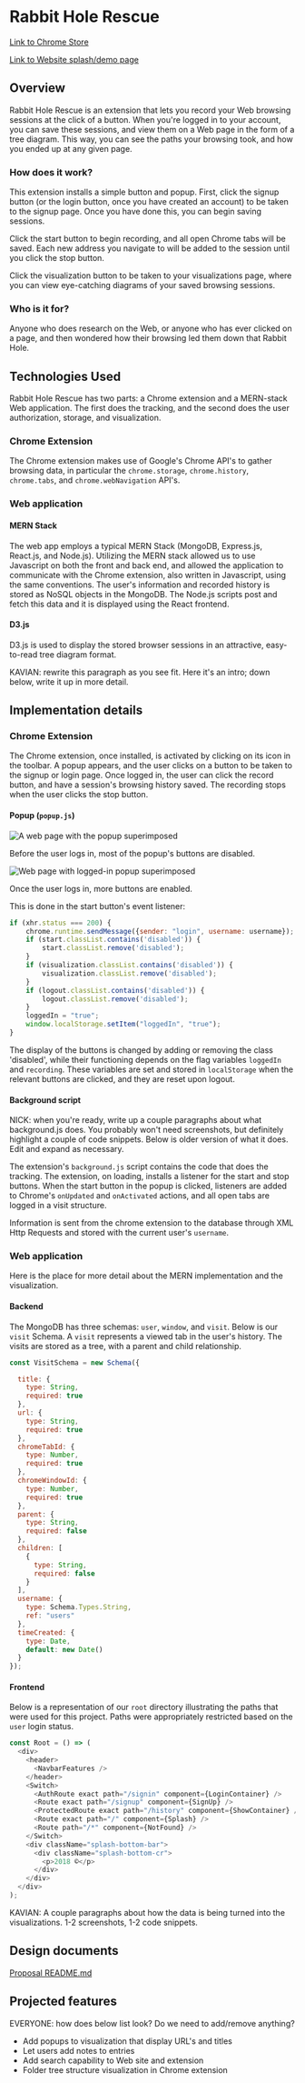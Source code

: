 # Rabbit Hole Rescue 

[Link to Chrome Store](https://chrome.google.com/webstore/detail/rabbit-hole-rescue/lhcoogckbmpeijhnnniaohgcplmgfmie)

[Link to Website splash/demo page](rabbit-hole-rescue.herokuapp.com/)

## Overview 

Rabbit Hole Rescue is an extension that lets you record your Web browsing sessions at the click of a button. When you're logged in to your account, you can save these sessions, and view them on a Web page in the form of a tree diagram. This way, you can see the paths your browsing took, and how you ended up at any given page.

### How does it work?
 
This extension installs a simple button and popup. First, click the signup button (or the login button, once you have created an account) to be taken to the signup page. Once you have done this, you can begin saving sessions.

Click the start button to begin recording, and all open Chrome tabs will be saved. Each new address you navigate to will be added to the session until you click the stop button.

Click the visualization button to be taken to your visualizations page, where you can view eye-catching diagrams of your saved browsing sessions. 

### Who is it for?

Anyone who does research on the Web, or anyone who has ever clicked on a page, and then wondered how their browsing led them down that Rabbit Hole. 

## Technologies Used 

Rabbit Hole Rescue has two parts: a Chrome extension and a MERN-stack Web application. The first does the tracking, and the second does the user authorization, storage, and visualization.

### Chrome Extension 

The Chrome extension makes use of Google's Chrome API's to gather browsing data, in particular the `chrome.storage`, `chrome.history`, `chrome.tabs`, and `chrome.webNavigation` API's. 

### Web application 


#### MERN Stack 

The web app employs a typical MERN Stack (MongoDB, Express.js, React.js, and Node.js). Utilizing the MERN stack allowed us to use Javascript on both the front and back end, and allowed the application to communicate with the Chrome extension, also written in Javascript, using the same conventions. The user's information and recorded history is stored as NoSQL objects in the MongoDB. The Node.js scripts post and fetch this data and it is displayed using the React frontend. 

#### D3.js 

D3.js is used to display the stored browser sessions in an attractive, easy-to-read tree diagram format.

KAVIAN: rewrite this paragraph as you see fit. Here it's an intro; down below, write it up in more detail.

## Implementation details 

### Chrome Extension

The Chrome extension, once installed, is activated by clicking on its icon in the toolbar. A popup appears, and the user clicks on a button to be taken to the signup or login page. Once logged in, the user can click the record button, and have a session's browsing history saved. The recording stops when the user clicks the stop button.

#### Popup (`popup.js`)

![A web page with the popup superimposed](https://github.com/Kyle01/rabbit_hole_rescue/blob/master/screenshots/popup_screenshot.png)

Before the user logs in, most of the popup's buttons are disabled. 

![Web page with logged-in popup superimposed](https://github.com/Kyle01/rabbit_hole_rescue/blob/master/screenshots/popup_screenshot_logged_in.png)

Once the user logs in, more buttons are enabled.

This is done in the start button's event listener: 

```javascript
if (xhr.status === 200) {
    chrome.runtime.sendMessage({sender: "login", username: username});
    if (start.classList.contains('disabled')) {
        start.classList.remove('disabled');
    }
    if (visualization.classList.contains('disabled')) {
        visualization.classList.remove('disabled');
    }
    if (logout.classList.contains('disabled')) {
        logout.classList.remove('disabled');
    }
    loggedIn = "true";
    window.localStorage.setItem("loggedIn", "true");
} 
```

The display of the buttons is changed by adding or removing the class 'disabled', while their functioning depends on the flag variables `loggedIn` and `recording`. These variables are set and stored in `localStorage` when the relevant buttons are clicked, and 
they are reset upon logout. 

#### Background script 

NICK: when you're ready, write up a couple paragraphs about what background.js does. You probably won't need screenshots, but definitely highlight a couple of code snippets. Below is older version of what it does. Edit and expand as necessary.


The extension's `background.js` script contains the code that does the tracking. The extension, on loading, installs a listener for the start and stop buttons. When the start button in the popup is clicked, listeners are added to Chrome's `onUpdated` and `onActivated` actions, and all open tabs are logged in a visit structure.

Information is sent from the chrome extension to the database through XML Http Requests and stored with the current user's `username`.



### Web application

Here is the place for more detail about the MERN implementation and the visualization.

#### Backend ####
The MongoDB has three schemas: `user`, `window`, and `visit`. Below  is our `visit` Schema. A `visit` represents a viewed tab in the user's history. The visits are stored as a tree, with a parent and child relationship. 

```javascript
const VisitSchema = new Schema({

  title: {
    type: String,
    required: true
  },
  url: {
    type: String,
    required: true
  },
  chromeTabId: {
    type: Number,
    required: true
  },
  chromeWindowId: {
    type: Number,
    required: true
  },
  parent: {
    type: String,
    required: false
  },
  children: [
    {
      type: String,
      required: false
    }
  ],
  username: {
    type: Schema.Types.String,
    ref: "users"
  },
  timeCreated: {
    type: Date,
    default: new Date()
  }
});
```

#### Frontend ####
Below is a representation of our `root` directory illustrating the paths that were used for this project. Paths were appropriately restricted based on the `user` login status.

```javascript
const Root = () => (
  <div>
    <header>
      <NavbarFeatures />
    </header>
    <Switch>
      <AuthRoute exact path="/signin" component={LoginContainer} />
      <Route exact path="/signup" component={SignUp} />
      <ProtectedRoute exact path="/history" component={ShowContainer} />
      <Route exact path="/" component={Splash} />
      <Route path="/*" component={NotFound} />
    </Switch>
    <div className="splash-bottom-bar">
      <div className="splash-bottom-cr">
        <p>2018 ©</p>
      </div>
    </div>
  </div>
);
```

KAVIAN: A couple paragraphs about how the data is being turned into the visualizations. 1-2 screenshots, 1-2 code snippets.


## Design documents

  [Proposal README.md](https://github.com/Kyle01/rabbit_hole_rescue/tree/master/misc_docs/README.md)

## Projected features 

 EVERYONE: how does below list look? Do we need to add/remove anything? 
 
  - Add popups to visualization that display URL's and titles
  - Let users add notes to entries
  - Add search capability to Web site and extension
  - Folder tree structure visualization in Chrome extension
